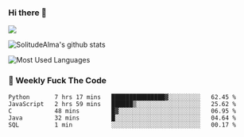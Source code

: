 ### Hi there 👋
<p>
  <a href="https://count.getloli.com/"><img src="https://count.getloli.com/get/@:solitudealma"></a>
</p>

![SolitudeAlma's github stats](https://github-readme-stats.vercel.app/api?username=solitudealma&show_icons=true&theme=radical)

![Most Used Languages](https://github-readme-stats.vercel.app/api/top-langs/?username=solitudealma&layout=compact&hide_border=true&theme=dark)
<!-- ![visitors](https://visitor-badge.glitch.me/badge?page_id=solitudealma.solitudealma.id) -->


### :dart: Weekly Fuck The Code

<!--START_SECTION:waka-->
```text
Python       7 hrs 17 mins   ███████████████▓░░░░░░░░░   62.45 % 
JavaScript   2 hrs 59 mins   ██████▒░░░░░░░░░░░░░░░░░░   25.62 % 
C            48 mins         █▓░░░░░░░░░░░░░░░░░░░░░░░   06.95 % 
Java         32 mins         █░░░░░░░░░░░░░░░░░░░░░░░░   04.64 % 
SQL          1 min           ░░░░░░░░░░░░░░░░░░░░░░░░░   00.17 % 
```
<!--END_SECTION:waka-->
